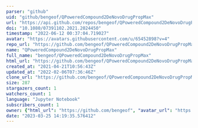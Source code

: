 ```yaml
---
parser: "github"
uid: "github/bengeof/QPoweredCompound2DeNovoDrugPropMax"
url: "https://api.github.com/repos/bengeof/QPoweredCompound2DeNovoDrugPropMax"
doi: "10.1080/07391102.2021.2024450"
timestamp: "2022-06-12 00:37:04.719027"
avatar: "https://avatars.githubusercontent.com/u/65452898?v=4"
repo_url: "https://github.com/bengeof/QPoweredCompound2DeNovoDrugPropMax"
name: "QPoweredCompound2DeNovoDrugPropMax"
full_name: "bengeof/QPoweredCompound2DeNovoDrugPropMax"
html_url: "https://github.com/bengeof/QPoweredCompound2DeNovoDrugPropMax"
created_at: "2021-04-21T10:56:43Z"
updated_at: "2022-02-06T07:36:46Z"
clone_url: "https://github.com/bengeof/QPoweredCompound2DeNovoDrugPropMax.git"
size: 287
stargazers_count: 1
watchers_count: 1
language: "Jupyter Notebook"
subscribers_count: 1
owner: {"html_url": "https://github.com/bengeof", "avatar_url": "https://avatars.githubusercontent.com/u/65452898?v=4", "login": "bengeof", "type": "User"}
date: "2023-03-25 14:19:35.576412"
---
```

